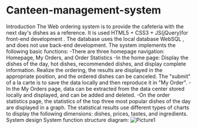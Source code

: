 # Canteen-management-system
Introduction
The Web ordering system is to provide the cafeteria with the next day's dishes as a reference. It is used HTML5 + CSS3 + JS(jQuery)for front-end development . The database uses the local database WebSQL , and does not use back-end development. The system implements the following basic functions:
-There are three homepage navigation: Homepage, My Orders, and Order Statistics
-In the home page:
  Display the dishes of the day, hot dishes, recommended dishes, and display complete information.
  Realize the ordering, the results are displayed in the appropriate position, and the ordered dishes can be canceled.
  The "submit" of a la carte is to save the data locally and then reproduce it in "My Order".
-In the My Orders page, data can be extracted from the data center stored locally and displayed, and can be added and deleted.
-On the order statistics page, the statistics of the top three most popular dishes of the day are displayed in a graph. The statistical results use different types of charts to display the following dimensions: dishes, prices, tastes, and ingredients.
System design
System function structure diagram:
![Picture1](https://user-images.githubusercontent.com/66365903/156884580-b625109a-50d6-424c-9c06-77532e35f41d.jpg)

